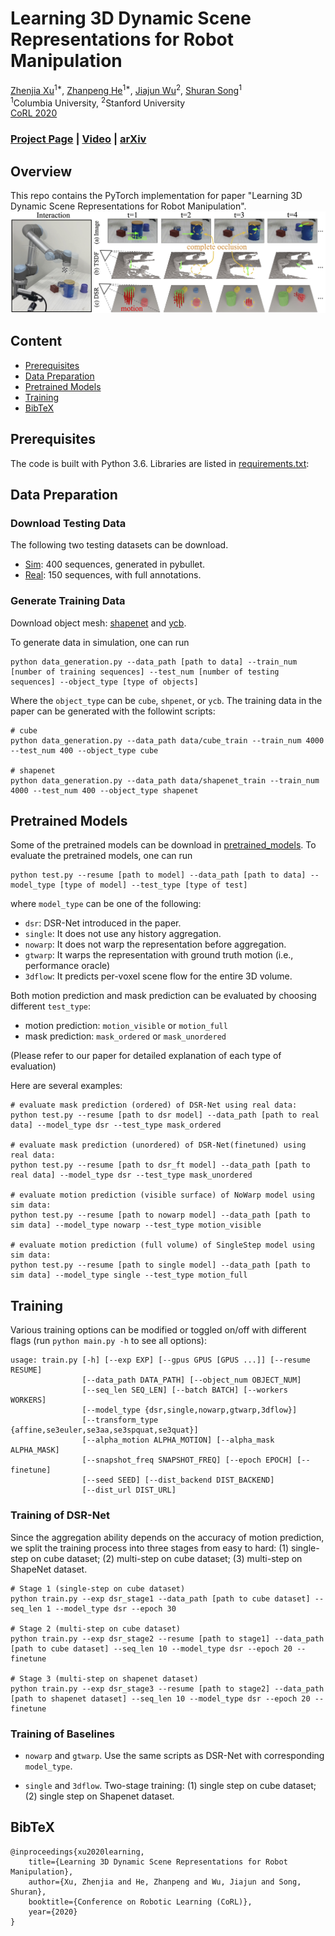 # Learning 3D Dynamic Scene Representations for Robot Manipulation

[Zhenjia Xu](http://www.zhenjiaxu.com/)<sup>1\*</sup>,
[Zhanpeng He](https://zhanpenghe.github.io/)<sup>1\*</sup>,
[Jiajun Wu](https://jiajunwu.com/)<sup>2</sup>,
[Shuran Song](https://www.cs.columbia.edu/~shurans/)<sup>1</sup>
<br>
<sup>1</sup>Columbia University, <sup>2</sup>Stanford University
<br>
[CoRL 2020](https://www.robot-learning.org/)

### [Project Page](https://dsr-net.cs.columbia.edu/) | [Video](https://youtu.be/GQjYG3nQJ80) | [arXiv](https://arxiv.org/abs/2011.01968)

## Overview
This repo contains the PyTorch implementation for paper "Learning 3D Dynamic Scene Representations for Robot Manipulation".
![teaser](figures/teaser.jpg)

## Content

- [Prerequisites](#prerequisites)
- [Data Preparation](#data-preparation)
- [Pretrained Models](#pretrained-models)
- [Training](#training)
- [BibTeX](#bibtex)

## Prerequisites

The code is built with Python 3.6. Libraries are listed in [requirements.txt](requirements.txt):

## Data Preparation

### Download Testing Data
The following two testing datasets can be download.
- [Sim](https://dsr-net.cs.columbia.edu/download/data/sim_test_data.zip): 400 sequences, generated in pybullet. 
- [Real](https://dsr-net.cs.columbia.edu/download/data/real_test_data.zip): 150 sequences, with full annotations.

### Generate Training Data
Download object mesh: [shapenet](https://dsr-net.cs.columbia.edu/download/object_models/shapenet.zip) and [ycb](https://dsr-net.cs.columbia.edu/download/object_models/ycb.zip).

To generate data in simulation, one can run
```
python data_generation.py --data_path [path to data] --train_num [number of training sequences] --test_num [number of testing sequences] --object_type [type of objects]
```
Where the `object_type` can be `cube`, `shpenet`, or `ycb`.
The training data in the paper can be generated with the followint scripts:
```
# cube
python data_generation.py --data_path data/cube_train --train_num 4000 --test_num 400 --object_type cube

# shapenet
python data_generation.py --data_path data/shapenet_train --train_num 4000 --test_num 400 --object_type shapenet
```

## Pretrained Models
Some of the pretrained models can be download in [pretrained_models](pretrained_models).
To evaluate the pretrained models, one can run
```
python test.py --resume [path to model] --data_path [path to data] --model_type [type of model] --test_type [type of test]
```
where `model_type` can be one of the following:
- `dsr`: DSR-Net introduced in the paper.
- `single`: It does not use any history aggregation.
- `nowarp`: It does not warp the representation before aggregation.
- `gtwarp`: It warps the representation with ground truth motion (i.e., performance oracle)
- `3dflow`: It predicts per-voxel scene flow for the entire 3D volume.

Both motion prediction and mask prediction can be evaluated by choosing different `test_type`:
- motion prediction: `motion_visible` or `motion_full`
- mask prediction: `mask_ordered` or `mask_unordered`

(Please refer to our paper for detailed explanation of each type of evaluation)

Here are several examples:
```
# evaluate mask prediction (ordered) of DSR-Net using real data:
python test.py --resume [path to dsr model] --data_path [path to real data] --model_type dsr --test_type mask_ordered

# evaluate mask prediction (unordered) of DSR-Net(finetuned) using real data:
python test.py --resume [path to dsr_ft model] --data_path [path to real data] --model_type dsr --test_type mask_unordered

# evaluate motion prediction (visible surface) of NoWarp model using sim data:
python test.py --resume [path to nowarp model] --data_path [path to sim data] --model_type nowarp --test_type motion_visible

# evaluate motion prediction (full volume) of SingleStep model using sim data:
python test.py --resume [path to single model] --data_path [path to sim data] --model_type single --test_type motion_full
```


## Training
Various training options can be modified or toggled on/off with different flags (run `python main.py -h` to see all options):
```
usage: train.py [-h] [--exp EXP] [--gpus GPUS [GPUS ...]] [--resume RESUME]
                [--data_path DATA_PATH] [--object_num OBJECT_NUM]
                [--seq_len SEQ_LEN] [--batch BATCH] [--workers WORKERS]
                [--model_type {dsr,single,nowarp,gtwarp,3dflow}]
                [--transform_type {affine,se3euler,se3aa,se3spquat,se3quat}]
                [--alpha_motion ALPHA_MOTION] [--alpha_mask ALPHA_MASK]
                [--snapshot_freq SNAPSHOT_FREQ] [--epoch EPOCH] [--finetune]
                [--seed SEED] [--dist_backend DIST_BACKEND]
                [--dist_url DIST_URL]
```
### Training of DSR-Net
Since the aggregation ability depends on the accuracy of motion prediction, we split the training process into three stages from easy to hard: (1) single-step on cube dataset; (2) multi-step on cube dataset; (3) multi-step on ShapeNet dataset. 
```
# Stage 1 (single-step on cube dataset)
python train.py --exp dsr_stage1 --data_path [path to cube dataset] --seq_len 1 --model_type dsr --epoch 30

# Stage 2 (multi-step on cube dataset)
python train.py --exp dsr_stage2 --resume [path to stage1] --data_path [path to cube dataset] --seq_len 10 --model_type dsr --epoch 20 --finetune

# Stage 3 (multi-step on shapenet dataset)
python train.py --exp dsr_stage3 --resume [path to stage2] --data_path [path to shapenet dataset] --seq_len 10 --model_type dsr --epoch 20 --finetune
```

### Training of Baselines
- `nowarp` and `gtwarp`. Use the same scripts as DSR-Net with corresponding `model_type`.

- `single` and `3dflow`. Two-stage training: (1) single step on cube dataset; (2) single step on Shapenet dataset.

## BibTeX
```
@inproceedings{xu2020learning,
    title={Learning 3D Dynamic Scene Representations for Robot Manipulation},
    author={Xu, Zhenjia and He, Zhanpeng and Wu, Jiajun and Song, Shuran},
    booktitle={Conference on Robotic Learning (CoRL)},
    year={2020}
}
```
